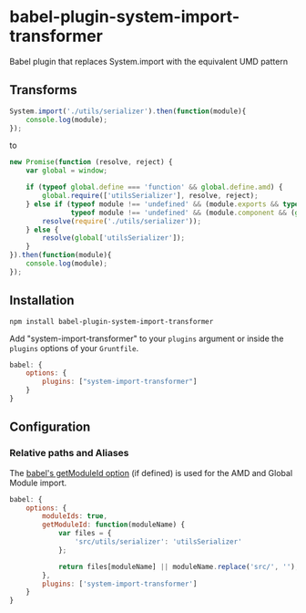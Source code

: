 # babel-plugin-system-import-transformer
Babel plugin that replaces System.import with the equivalent UMD pattern

## Transforms

```js
System.import('./utils/serializer').then(function(module){
    console.log(module);
});
```
to
```js
new Promise(function (resolve, reject) {
    var global = window;

    if (typeof global.define === 'function' && global.define.amd) {
        global.require(['utilsSerializer'], resolve, reject);
    } else if (typeof module !== 'undefined' && (module.exports && typeof require !== 'undefined') ||
               typeof module !== 'undefined' && (module.component && (global.require && global.require.loader === 'component'))) {
        resolve(require('./utils/serializer'));
    } else {
        resolve(global['utilsSerializer']);
    }
}).then(function(module){
    console.log(module);
});
```

## Installation

`npm install babel-plugin-system-import-transformer`

Add "system-import-transformer" to your `plugins` argument or inside the `plugins` options of your `Gruntfile`.

```js
babel: {
    options: {
        plugins: ["system-import-transformer"]
    }
}
```

## Configuration

### Relative paths and Aliases

The [babel's getModuleId option](http://babeljs.io/docs/usage/options/#formatting-options) (if defined) is used for the AMD and Global Module import.

```js
babel: {
    options: {
        moduleIds: true,
        getModuleId: function(moduleName) {
            var files = {
                'src/utils/serializer': 'utilsSerializer'
            };

            return files[moduleName] || moduleName.replace('src/', '');
        },
        plugins: ['system-import-transformer']
    }
}
```
